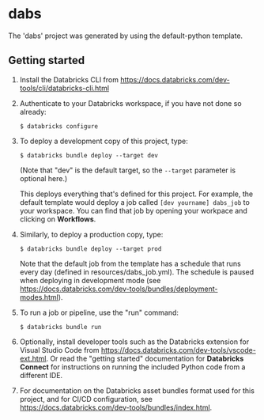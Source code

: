 # dabs

The 'dabs' project was generated by using the default-python template.

## Getting started

1. Install the Databricks CLI from https://docs.databricks.com/dev-tools/cli/databricks-cli.html

2. Authenticate to your Databricks workspace, if you have not done so already:
    ```
    $ databricks configure
    ```

3. To deploy a development copy of this project, type:
    ```
    $ databricks bundle deploy --target dev
    ```
    (Note that "dev" is the default target, so the `--target` parameter
    is optional here.)

    This deploys everything that's defined for this project.
    For example, the default template would deploy a job called
    `[dev yourname] dabs_job` to your workspace.
    You can find that job by opening your workpace and clicking on **Workflows**.

4. Similarly, to deploy a production copy, type:
   ```
   $ databricks bundle deploy --target prod
   ```

   Note that the default job from the template has a schedule that runs every day
   (defined in resources/dabs_job.yml). The schedule
   is paused when deploying in development mode (see
   https://docs.databricks.com/dev-tools/bundles/deployment-modes.html).

5. To run a job or pipeline, use the "run" command:
   ```
   $ databricks bundle run
   ```

6. Optionally, install developer tools such as the Databricks extension for Visual Studio Code from
   https://docs.databricks.com/dev-tools/vscode-ext.html. Or read the "getting started" documentation for
   **Databricks Connect** for instructions on running the included Python code from a different IDE.

7. For documentation on the Databricks asset bundles format used
   for this project, and for CI/CD configuration, see
   https://docs.databricks.com/dev-tools/bundles/index.html.
